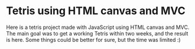 # Tetris using HTML canvas and MVC
Here is a tetris project made with JavaScript using HTML canvas and MVC. The main goal was to get a working Tetris within two weeks, and the result is here. Some things could be better for sure, but the time was limited :)
